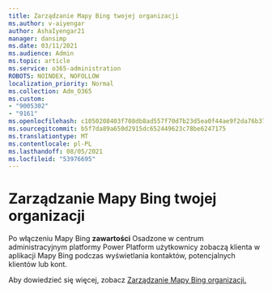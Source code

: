 ```yaml
---
title: Zarządzanie Mapy Bing twojej organizacji
ms.author: v-aiyengar
author: AshaIyengar21
manager: dansimp
ms.date: 03/11/2021
ms.audience: Admin
ms.topic: article
ms.service: o365-administration
ROBOTS: NOINDEX, NOFOLLOW
localization_priority: Normal
ms.collection: Adm_O365
ms.custom:
- "9005302"
- "9161"
ms.openlocfilehash: c1050208403f708db8ad557f70d7b23d5ea0f44ae9f2da76b37ead2b9b90436e
ms.sourcegitcommit: b5f7da89a650d2915dc652449623c78be6247175
ms.translationtype: MT
ms.contentlocale: pl-PL
ms.lasthandoff: 08/05/2021
ms.locfileid: "53976695"
---
```

# <a name="manage-bing-maps-for-your-organization"></a>Zarządzanie Mapy Bing twojej organizacji

Po włączeniu Mapy Bing **zawartości** Osadzone w centrum administracyjnym platformy Power Platform użytkownicy zobaczą klienta w aplikacji Mapy Bing podczas wyświetlania kontaktów, potencjalnych klientów lub kont.

Aby dowiedzieć się więcej, zobacz [Zarządzanie Mapy Bing organizacji.](https://go.microsoft.com/fwlink/?linkid=2152757)